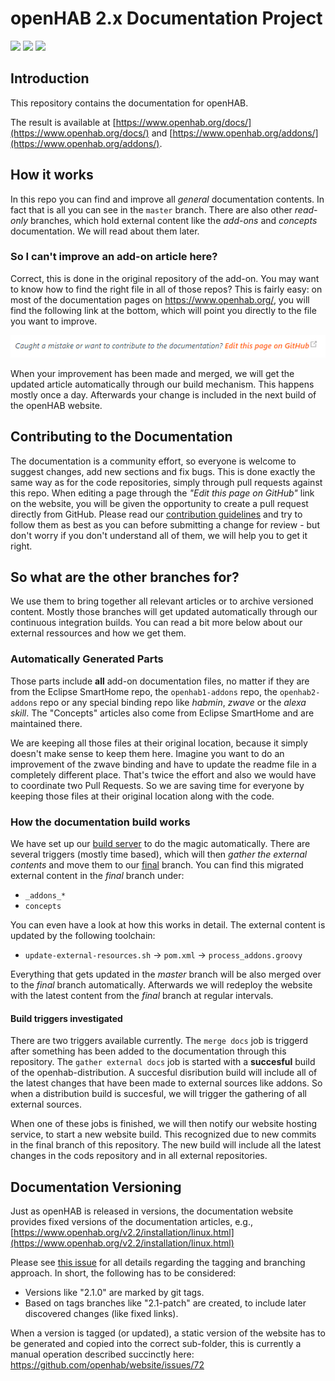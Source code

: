 # openHAB 2.x Documentation Project

![](https://img.shields.io/badge/markdown_errors-0-orange.svg)
[![](https://img.shields.io/badge/linkchecker_errors-89-red.svg)](https://htmlpreview.github.io/?https://github.com/openhab/openhab-docs/blob/gh-pages/invalidlinks.html)
[![](https://img.shields.io/badge/linkchecker_warnings-421-yellow.svg)](https://htmlpreview.github.io/?https://github.com/openhab/openhab-docs/blob/gh-pages/invalidlinks.html)

## Introduction

This repository contains the documentation for openHAB.

The result is available at [https://www.openhab.org/docs/](https://www.openhab.org/docs/) and [https://www.openhab.org/addons/](https://www.openhab.org/addons/).

## How it works

In this repo you can find and improve all *general* documentation contents.
In fact that is all you can see in the `master` branch.
There are also other *read-only* branches, which hold external content like the *add-ons* and *concepts* documentation.
We will read about them later.

### So I can't improve an add-on article here?

Correct, this is done in the original repository of the add-on.
You may want to know how to find the right file in all of those repos?
This is fairly easy: 
on most of the documentation pages on https://www.openhab.org/, 
you will find the following link at the bottom, which will point you directly to the file you want to improve.

![Contribution link to a specific page](./images/contribution_link.png)

When your improvement has been made and merged, we will get the updated article automatically through our build mechanism.
This happens mostly once a day. Afterwards your change is included in the next build of the openHAB website.

## Contributing to the Documentation

The documentation is a community effort, so everyone is welcome to suggest changes, add new sections and fix bugs.
This is done exactly the same way as for the code repositories, simply through pull requests against this repo.
When editing a page through the _"Edit this page on GitHub"_ link on the website, you will be given the opportunity to
create a pull request directly from GitHub. 
Please read our [contribution guidelines](CONTRIBUTING.md) and try to follow
them as best as you can before submitting a change for review - but don't worry if you don't understand all of them, we
will help you to get it right.

## So what are the other branches for?

We use them to bring together all relevant articles or to archive versioned content.
Mostly those branches will get updated automatically through our continuous integration builds.
You can read a bit more below about our external ressources and how we get them.

### Automatically Generated Parts

Those parts include __all__ add-on documentation files, no matter if they are from the Eclipse SmartHome repo, the
`openhab1-addons` repo, the `openhab2-addons` repo or any special binding repo like *habmin*, *zwave* or the *alexa skill*.
The "Concepts" articles also come from Eclipse SmartHome and are maintained there.

We are keeping all those files at their original location, because it simply doesn't make sense to keep them here.
Imagine you want to do an improvement of the zwave binding and have to update the readme file in a completely different place.
That's twice the effort and also we would have to coordinate two Pull Requests.
So we are saving time for everyone by keeping those files at their original location along with the code.

### How the documentation build works

We have set up our [build server](https://ci.openhab.org/view/Documentation/) to do the magic automatically.
There are several triggers (mostly time based), which will then *gather the external contents* and move them to our [final](https://github.com/openhab/openhab-docs/tree/final) branch.
You can find this migrated external content in the *final* branch under:

- `_addons_*`
- `concepts`

You can even have a look at how this works in detail.
The external content is updated by the following toolchain:

- `update-external-resources.sh` → `pom.xml` → `process_addons.groovy`

Everything that gets updated in the *master* branch will be also merged over to the *final* branch automatically.
Afterwards we will redeploy the website with the latest content from the *final* branch at regular intervals.

#### Build triggers investigated

There are two triggers available currently.
The `merge docs` job is triggerd after something has been added to the documentation through this repository.
The `gather external docs` job is started with a **succesful** build of the openhab-distribution.
A succesful disribution build will include all of the latest changes that have been made to external sources like addons.
So when a distribution build is succesful, we will trigger the gathering of all external sources.

When one of these jobs is finished, we will then notify our website hosting service, to start a new website build.
This recognized due to new commits in the final branch of this repository.
The new build will include all the latest changes in the cods repository and in all external repositories.

## Documentation Versioning

Just as openHAB is released in versions, the documentation website provides fixed versions of the documentation articles, e.g., [https://www.openhab.org/v2.2/installation/linux.html](https://www.openhab.org/v2.2/installation/linux.html)

Please see [this issue](https://github.com/openhab/openhab-docs/issues/520#issuecomment-339741820) for all details regarding the tagging and branching approach.
In short, the following has to be considered:

- Versions like "2.1.0" are marked by git tags.
- Based on tags branches like "2.1-patch" are created, to include later discovered changes (like fixed links).

When a version is tagged (or updated), a static version of the website has to be generated and copied into the correct sub-folder, this is currently a manual operation described succinctly here: https://github.com/openhab/website/issues/72
